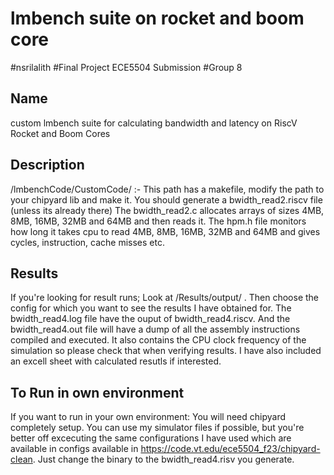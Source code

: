 # lmbench suite on rocket and boom core
#nsrilalith
#Final Project ECE5504 Submission
#Group 8

## Name
custom lmbench suite for calculating bandwidth and latency on RiscV Rocket and Boom Cores

## Description
/lmbenchCode/CustomCode/ :- This path has a makefile, modify the path to your chipyard lib and make it. You should generate a bwidth_read2.riscv file (unless its already there)
The bwidth_read2.c allocates arrays of sizes 4MB, 8MB, 16MB, 32MB and 64MB and then reads it. The hpm.h file monitors how long it takes cpu to read 4MB, 8MB, 16MB, 32MB and 64MB and gives cycles, instruction, cache misses etc.

## Results
If you're looking for result runs;
Look at /Results/output/ . Then choose the config for which you want to see the results I have obtained for. The bwidth_read4.log file have the ouput of bwidth_read4.riscv. And the bwidth_read4.out file will have a dump of all the assembly instructions compiled and executed. It also contains the CPU clock frequency of the simulation so please check that when verifying results.
I have also included an excell sheet with calculated resutls if interested.

## To Run in own environment
If you want to run in your own environment:
You will need chipyard completely setup. You can use my simulator files if possible, but you're better off excecuting the same configurations I have used which are available in configs available in https://code.vt.edu/ece5504_f23/chipyard-clean. Just change the binary to the bwidth_read4.risv you generate.


